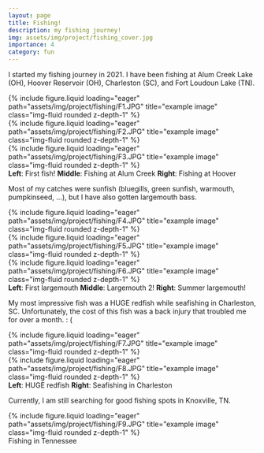 ```yaml
---
layout: page
title: Fishing!
description: my fishing journey!
img: assets/img/project/fishing_cover.jpg
importance: 4
category: fun
---
```


I started my fishing journey in 2021. I have been fishing at Alum Creek Lake (OH), Hoover Reservoir (OH), Charleston (SC), and Fort Loudoun Lake (TN).

<div class="row">
    <div class="col-sm mt-3 mt-md-0">
        {% include figure.liquid loading="eager" path="assets/img/project/fishing/F1.JPG" title="example image" class="img-fluid rounded z-depth-1" %}
    </div>
    <div class="col-sm mt-3 mt-md-0">
        {% include figure.liquid loading="eager" path="assets/img/project/fishing/F2.JPG" title="example image" class="img-fluid rounded z-depth-1" %}
    </div>
    <div class="col-sm mt-3 mt-md-0">
        {% include figure.liquid loading="eager" path="assets/img/project/fishing/F3.JPG" title="example image" class="img-fluid rounded z-depth-1" %}
    </div>
</div>
<div class="caption">
    <strong>Left</strong>: First fish!
    <strong>Middle</strong>: Fishing at Alum Creek
    <strong>Right</strong>: Fishing at Hoover
</div>

Most of my catches were sunfish (bluegills, green sunfish, warmouth, pumpkinseed, ...), but I have also gotten largemouth bass.

<div class="row">
    <div class="col-sm mt-3 mt-md-0">
        {% include figure.liquid loading="eager" path="assets/img/project/fishing/F4.JPG" title="example image" class="img-fluid rounded z-depth-1" %}
    </div>
    <div class="col-sm mt-3 mt-md-0">
        {% include figure.liquid loading="eager" path="assets/img/project/fishing/F5.JPG" title="example image" class="img-fluid rounded z-depth-1" %}
    </div>
    <div class="col-sm mt-3 mt-md-0">
        {% include figure.liquid loading="eager" path="assets/img/project/fishing/F6.JPG" title="example image" class="img-fluid rounded z-depth-1" %}
    </div>
</div>
<div class="caption">
    <strong>Left</strong>: First largemouth
    <strong>Middle</strong>: Largemouth 2!
    <strong>Right</strong>: Summer largemouth!
</div>

My most impressive fish was a HUGE redfish while seafishing in Charleston, SC. Unfortunately, the cost of this fish was a back injury that troubled me for over a month. : (

  <div class="row">
      <div class="col-sm mt-3 mt-md-0">
          {% include figure.liquid loading="eager" path="assets/img/project/fishing/F7.JPG" title="example image" class="img-fluid rounded z-depth-1" %}
      </div>
      <div class="col-sm mt-3 mt-md-0">
          {% include figure.liquid loading="eager" path="assets/img/project/fishing/F8.JPG" title="example image" class="img-fluid rounded z-depth-1" %}
      </div>
  </div>
  <div class="caption">
      <strong>Left</strong>: HUGE redfish
      <strong>Right</strong>: Seafishing in Charleston
  </div>

Currently, I am still searching for good fishing spots in Knoxville, TN.

<div class="row">
    <div class="col-sm mt-3 mt-md-0">
        {% include figure.liquid loading="eager" path="assets/img/project/fishing/F9.JPG" title="example image" class="img-fluid rounded z-depth-1" %}
    </div>
</div>
<div class="caption">
    Fishing in Tennessee
</div>
